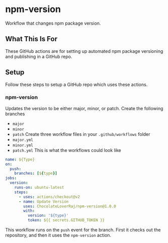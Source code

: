 # npm-version
Workflow that changes npm package version.

## What This Is For
These GitHub actions are for setting up automated npm package versioning and publishing in a GitHub repo.

## Setup
Follow these steps to setup a GitHub repo which uses these actions.

### npm-version
Updates the version to be either major, minor, or patch.
Create the following branches
- `major`
- `minor`
- `patch`
Create three workflow files in your `.github/workflows` folder
- `major.yml`
- `minor.yml`
- `patch.yml`
This is what the workflows could look like
```yml
name: ${Type}
on:
  push:
    branches: [${type}]
jobs:
  version:
    runs-on: ubuntu-latest
    steps:
      - uses: actions/checkout@v2
      - name: Update Version
        uses: ChocolateLoverRaj/npm-version@1.0.0
        with:
          version: '${type}'
          token: ${{ secrets.GITHUB_TOKEN }}
```
This workflow runs on the `push` event for the branch. First it checks out the repository, and then it uses the `npm-version` action.
